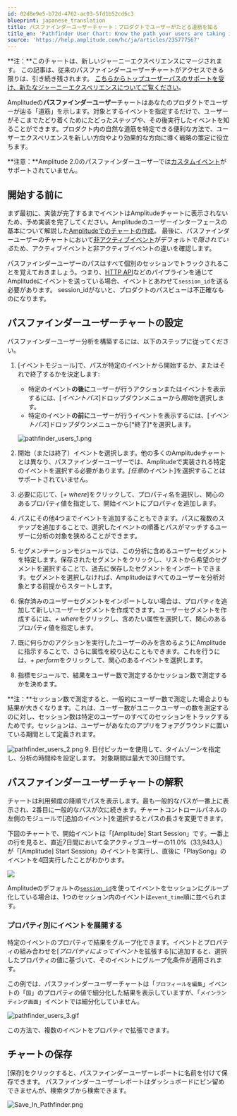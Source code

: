 ```yaml
---
id: 02d8e9e5-b72d-4762-ac03-5fd1b52cd6c3
blueprint: japanese_translation
title: パスファインダーユーザーチャート：プロダクトでユーザーがたどる道筋を知る
title_en: 'Pathfinder User Chart: Know the path your users are taking in your product'
source: 'https://help.amplitude.com/hc/ja/articles/235777567'
---
```

**注：**このチャートは、新しいジャーニーエクスペリエンスにマージされます。 この記事は、従来のパスファインダーユーザーチャートがアクセスできる限りは、引き続き残されます。 [こちらからトップユーザーパスのサポートを受け、新たなジャーニーエクスペリエンスについてご覧ください](/docs/analytics/charts/journeys/journeys-understand-paths)。

Amplitudeの**パスファインダーユーザー**チャートはあなたのプロダクトでユーザーが辿る「道筋」を示します。対象とするイベントを指定するだけで、ユーザーがそこまでたどり着くためにたどったステップや、その後実行したイベントを知ることができます。プロダクト内の自然な道筋を特定できる便利な方法で、ユーザーエクスペリエンスを新しい方向やより効果的な方向に導く戦略の策定に役立ちます。

**注意：**Amplitude 2.0のパスファインダーユーザーでは[カスタムイベント](/docs/admin/account-management/account-settings)がサポートされていません。

## 開始する前に

まず最初に、実装が完了するまでイベントはAmplitudeチャートに表示されないため、予め実装を完了してください。Amplitudeのユーザーインターフェースの基本について解説した[Amplitudeでのチャートの作成](/docs/get-started/helpful-definitions)。 最後に、パスファインダーユーザーのチャートにおいて[非アクティブイベント](https://help.amplitude.com/knowledge/articles/5078778423579/en-us?brand_id=68397)がデフォルトで*隠されている*ため、アクティブイベントと非アクティブイベントの違いを確認します。

パスファインダーユーザーのパスはすべて個別のセッションでトラックされることを覚えておきましょう。つまり、[HTTP API](/docs/apis/analytics/http-v2)などのパイプラインを通じてAmplitudeにイベントを送っている場合、イベントとあわせて`session_id`を送る必要があります。 session\_idがないと、プロダクトのパスビューは不正確なものになります。

## パスファインダーユーザーチャートの設定

パスファインダーユーザー分析を構築するには、以下のステップに従ってください。

1. [イベントモジュール]で、パスが特定のイベントから開始するか、またはそれで終了するかを決定します:
	* 特定のイベント**の後に**ユーザーが行うアクションまたはイベントを表示するには、[*イベントパス*]ドロップダウンメニューから*開始*を選択します。
	* 特定のイベント**の前に**ユーザーが行うイベントを表示するには、[*イベントパス*]ドロップダウンメニューから[*終了]*を選択します。  
	  
	![pathfinder_users_1.png](/docs/output/img/jp/pathfinder-users-1-png.png)
2. 開始（または終了）イベントを選択します。他の多くのAmplitudeチャートとは異なり、パスファインダーユーザーでは、Amplitudeで実装される特定のイベントを選択する必要があります。*[任意*のイベント]を選択することはサポートされていません。
3. 必要に応じて、[*+ where*]をクリックして、プロパティ名を選択し、関心のあるプロパティ値を指定して、開始イベントにプロパティを追加します。
4. パスにその他4つまでイベントを追加することもできます。パスに複数のステップを追加することで、選択したイベントの順番とパスがマッチするユーザーに分析の対象を狭めることができます。
5. セグメンテーションモジュールでは、この分析に含めるユーザーセグメントを特定します。保存されたセグメントをクリックし、リストから希望のセグメントを選択することで、過去に保存したセグメントをインポートできます。セグメントを選択しなければ、Amplitudeはすべてのユーザーを分析対象とする前提からスタートします。
6. 保存済みのユーザーセグメントをインポートしない場合は、プロパティを追加して新しいユーザーセグメントを作成できます。ユーザーセグメントを作成するには、*+ where*をクリックし、含めたい属性を選択して、関心のあるプロパティ値を指定します。
7. 既に何らかのアクションを実行したユーザーのみを含めるようにAmplitudeに指示することで、さらに属性を絞り込むこともできます。これを行うには、*+ perform*をクリックして、関心のあるイベントを選択します。
8. 指標モジュールで、結果をユーザー数で測定するかセッション数で測定するかを決めます。  
  
**注：**セッション数で測定すると、一般的にユーザー数で測定した場合よりも結果が大きくなります。これは、ユーザー数がユニークユーザーの数を測定するのに対し、セッション数は特定のユーザーのすべてのセッションをトラックするためです。セッションは、ユーザーがあなたのアプリをフォアグラウンドに置いている期間として定義されます。  
  
![pathfinder_users_2.png](/docs/output/img/jp/pathfinder-users-2-png.png)
9. 日付ピッカーを使用して、タイムゾーンを指定し、分析の時間枠を設定します。 対象期間は最大で30日間です。

## パスファインダーユーザーチャートの解釈

チャートは利用頻度の降順でパスを表示します。最も一般的なパスが一番上に表示され、2番目に一般的なパスが次に続きます。チャートコントロールパネルの左側のモジュールで[追加のイベント]を選択するとパスの長さを変更できます。

下図のチャートで、開始イベントは「[Amplitude] Start Session」です。一番上の行を見ると、直近7日間において全アクティブユーザーの11.0%（33,943人）が「[Amplitude] Start Session」のイベントを実行し、直後に「PlaySong」のイベントを4回実行したことがわかります。

![](/docs/output/img/jp/Screen_Shot_2016-12-02_at_3.01.42_PM.png)

Amplitudeのデフォルトの[`session_id`](/docs/data/sources/instrument-track-sessions)を使ってイベントをセッションにグループ化している場合は、1つのセッション内のイベントは`event_time`順に並べられます。 

### プロパティ別にイベントを展開する

特定のイベントのプロパティで結果をグループ化できます。イベントとプロパティの組み合わせを[*プロパティによってイベント*を拡張する]に追加すると、選択したプロパティの値に基づいて、そのイベントにグループ化条件が適用されます。  

この例では、パスファインダーユーザーチャートは「`プロフィールを編集`」イベントの「`国`」のプロパティの値で細分化した結果を表示していますが、「`メインランディング画面`」イベントでは細分化していません。

![pathfinder_users_3.gif](/docs/output/img/jp/pathfinder-users-3-gif.gif)

この方法で、複数のイベントをプロパティで拡張できます。

## チャートの保存

[保存]をクリックすると、パスファインダーユーザーレポートに名前を付けて保存できます。 パスファインダーユーザーレポートはダッシュボードにピン留めできませんが、検索タブから検索できます。

![Save_In_Pathfinder.png](/docs/output/img/jp/save-in-pathfinder-png.png)
